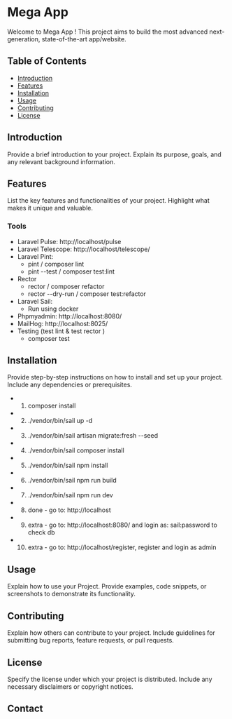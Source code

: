 # Mega App

Welcome to Mega App ! This project aims to build the most advanced next-generation, state-of-the-art app/website.

## Table of Contents

-   [Introduction](#introduction)
-   [Features](#features)
-   [Installation](#installation)
-   [Usage](#usage)
-   [Contributing](#contributing)
-   [License](#license)

## Introduction

Provide a brief introduction to your project. Explain its purpose, goals, and any relevant background information.

## Features

List the key features and functionalities of your project. Highlight what makes it unique and valuable.

### Tools

-   Laravel Pulse: http://localhost/pulse
-   Laravel Telescope: http://localhost/telescope/
-   Laravel Pint:
    -   pint / composer lint
    -   pint --test / composer test:lint
-   Rector
    -   rector / composer refactor
    -   rector --dry-run / composer test:refactor
-   Laravel Sail:
    -   Run using docker
-   Phpmyadmin: http://localhost:8080/
-   MailHog: http://localhost:8025/
-   Testing (test lint & test rector )
    -   composer test

## Installation

Provide step-by-step instructions on how to install and set up your project. Include any dependencies or prerequisites.

-   1. composer install
-   2. ./vendor/bin/sail up -d
-   3. ./vendor/bin/sail artisan migrate:fresh --seed
-   4. ./vendor/bin/sail composer install
-   5. ./vendor/bin/sail npm install
-   6. ./vendor/bin/sail npm run build
-   7. ./vendor/bin/sail npm run dev
-   8. done - go to: http://localhost
-   9. extra - go to: http://localhost:8080/ and login as: sail:password to check db
-   10. extra - go to: http://localhost/register, register and login as admin

## Usage

Explain how to use your Project. Provide examples, code snippets, or screenshots to demonstrate its functionality.

## Contributing

Explain how others can contribute to your project. Include guidelines for submitting bug reports, feature requests, or pull requests.

## License

Specify the license under which your project is distributed. Include any necessary disclaimers or copyright notices.

## Contact



